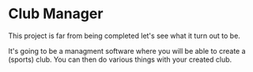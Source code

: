 # Club Manager
This project is far from being completed let's see what it turn out to be.

It's going to be a managment software where you will be able to create a (sports) club. You can then do various things with your created club.
